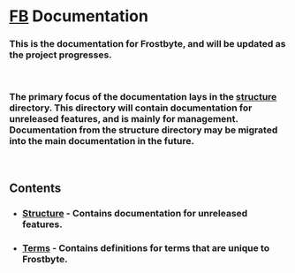 # [FB](/README.md) Documentation

### This is the documentation for Frostbyte, and will be updated as the project progresses.

<br>

### The primary focus of the documentation lays in the [structure](structure/README.md) directory. This directory will contain documentation for unreleased features, and is mainly for management. Documentation from the structure directory may be migrated into the main documentation in the future.

<br>

## Contents

* ### [Structure](structure/README.md)  - Contains documentation for unreleased features.
* ### [Terms](terms/README.md)          - Contains definitions for terms that are unique to Frostbyte.